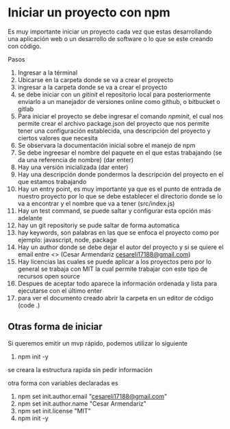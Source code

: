 # Iniciar un proyecto con npm

Es muy importante iniciar un proyecto cada vez que estas desarrollando una aplicación web o un desarrollo de software o lo que se este creando con código. 

Pasos

1. Ingresar a la términal
2. Ubicarse en la carpeta donde se va a crear el proyecto
3. ingresar a la carpeta donde se va a crear el proyecto
4. se debe iniciar con un $git init$ el repositorio local para posteriormente enviarlo a un manejador de versiones online como github, o bitbucket o gitlab
5. Para iniciar el proyecto se debe ingresar el comando $npm init$, el cual nos permite crear el archivo package.json del proyecto que nos permite tener una configuración establecida, una descripción del proyecto y ciertos valores que necesita
6. Se observara la documentación inicial sobre el manejo de npm
7. Se debe ingreesar el nombre del paquete en el que estas trabajando (se da una referencia de nombre) (dar enter)
8. Hay una versión inicializada (dar enter)
9. Hay  una descripción donde pondermos la descripción del proyecto en el que estamos trabajando
10. Hay un entry point, es muy importante ya que es el punto de entrada de nuestro proyecto por lo que se debe establecer el directorio donde se lo va a encontrar y el nombre que va a tener (src/index.js)
11. Hay un test command, se puede saltar y configurar esta opción más adelante
12. hay un git repositoriy se pude saltar de forma automatica
13. hay keywords, son palabras en las que se enfoca el proyecto como por ejemplo: javascript, node, package
14. Hay un author donde se debe dejar el autor del proyecto y si se quiere el email entre <> (Cesar Armendariz <cesareli17188@gmail.com>)
15. Hay licencias las cuales se puede aplicar a los proyectos pero por lo general se trabaja con MIT la cual permite trabajar con este tipo de recursos open source
16. Despues de aceptar todo aparece la información ordenada y lista para ejecutarse con el último enter
17. para ver el documento creado abrir la carpeta en un editor de código (code .)

## Otras forma de iniciar
Si queremos emitir un mvp rápido, podemos utilizar lo siguiente

1. npm init -y 

se creara la estructura rapida sin pedir información


otra forma con variables declaradas es

1. npm set init.author.email "cesareli17188@gmail.com"
2. npm set init.author.name "Cesar Armendariz"
3. npm set init.license "MIT"
4. npm init -y 
